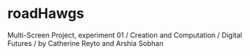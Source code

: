 # roadHawgs
Multi-Screen Project, experiment 01 / Creation and Computation / Digital Futures / by Catherine Reyto and Arshia Sobhan
